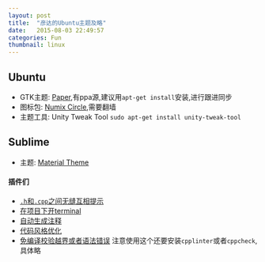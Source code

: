 ```yaml
---
layout: post
title:  "彦达的Ubuntu主题及略"
date:   2015-08-03 22:49:57
categories: Fun
thumbnail: linux
---
```

## Ubuntu

- GTK主题: [Paper](http://snwh.org/paper/),有ppa源,建议用`apt-get install`安装,进行跟进同步
- 图标包: [Numix Circle](https://www.numixproject.org/),需要翻墙
- 主题工具: Unity Tweak Tool `sudo apt-get install unity-tweak-tool`

## Sublime

- 主题: [Material Theme](https://github.com/equinusocio/material-theme)

#### 插件们

- [`.h`和`.cpp`之间无缝互相提示](https://github.com/alienhard/SublimeAllAutocomplete)
- [在项目下开terminal](https://github.com/wbond/sublime_terminal)
- [自动生成注释](https://github.com/spadgos/sublime-jsdocs)
- [代码风格优化](http://theo.im/SublimeAStyleFormatter/)
- [免编译校验越界或者语法错误](https://github.com/SublimeLinter/SublimeLinter3) 注意使用这个还要安装`cpplinter`或者`cppcheck`,具体略
